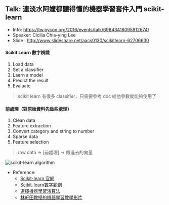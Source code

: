 ## Talk: 連淡水阿嬤都聽得懂的機器學習套件入門 scikit-learn
- Info: https://tw.pycon.org/2016/events/talk/69843418095812674/
- Speaker: Cicilia Chia-ying Lee
- Slide : http://www.slideshare.net/aacs0130/scikitlearn-62706630 



#### Scikit Learn 數字辨識

1. Load data
2. Set a classifier
3. Laern a model
4. Predict the result
5. Evaluate

> scikit learn 有很多 classifier，只需要參考 doc 給他參數就能夠使用了

#### 前處理（對原始資料先做些處理）

1. Clean data
2. Feature extraction
3. Convert category and string to number
4. Sparse data
5. Feature selection

> raw data -> [前處理] -> 餵進去的向量

![scikit-learn algorithm](http://scikit-learn.org/stable/_static/ml_map.png)

- Reference: 
	- [Scikit-learn 官網](http://scikit-learn.org/stable/index.html) 
	- [Scikit-learn數字範例](http://scikit-learn.org/stable/auto_examples/classification/plot_digits_classification.html)
	- [選擇機器學習演算法](http://scikit-learn.org/stable/tutorial/machine_learning_map/index.html)
	- [林軒田教授的機器學習教學影片](https://www.youtube.com/playlist?list=PLXVfgk9fNX2I7tB6oIINGBmW50rrmFTqf) 
